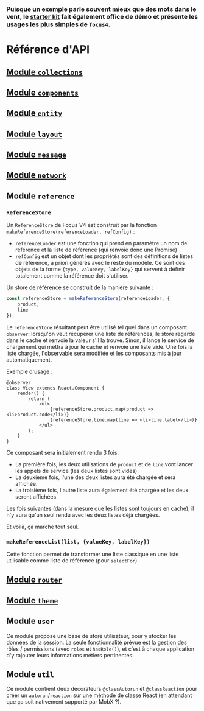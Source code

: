 ### Puisque un exemple parle souvent mieux que des mots dans le vent, le [starter kit](http://www.github.com/get-focus/focus4-starter-kit) fait également office de démo et présente les usages les plus simples de `focus4`.

# Référence d'API

## [Module `collections`](collections)

## [Module `components`](components)

## [Module `entity`](entity)

## [Module `layout`](layout)

## [Module `message`](message)

## [Module `network`](network)

## Module `reference`

### `ReferenceStore`

Un `ReferenceStore` de Focus V4 est construit par la fonction `makeReferenceStore(referenceLoader, refConfig)` :

-   `referenceLoader` est une fonction qui prend en paramètre un nom de référence et la liste de référence (qui renvoie donc une Promise)
-   `refConfig` est un objet dont les propriétés sont des définitions de listes de référence, à priori générés avec le reste du modèle. Ce sont des objets de la forme `{type, valueKey, labelKey}` qui servent à définir totalement comme la référence doit s'utiliser.

Un store de référence se construit de la manière suivante :

```ts
const referenceStore = makeReferenceStore(referenceLoader, {
    product,
    line
});
```

Le `referenceStore` résultant peut être utilisé tel quel dans un composant `observer`: lorsqu'on veut récupérer une liste de références, le store regarde dans le cache et renvoie la valeur s'il la trouve. Sinon, il lance le service de chargement qui mettra à jour le cache et renvoie une liste vide. Une fois la liste chargée, l'observable sera modifiée et les composants mis à jour automatiquement.

Exemple d'usage :

```tsx
@observer
class View extends React.Component {
    render() {
        return (
            <ul>
                {referenceStore.product.map(product => <li>product.code</li>)}
                {referenceStore.line.map(line => <li>line.label</li>)}
            </ul>
        );
    }
}
```

Ce composant sera initialement rendu 3 fois:

-   La première fois, les deux utilisations de `product` et de `line` vont lancer les appels de service (les deux listes sont vides)
-   La deuxième fois, l'une des deux listes aura été chargée et sera affichée.
-   La troisième fois, l'autre liste aura également été chargée et les deux seront affichées.

Les fois suivantes (dans la mesure que les listes sont toujours en cache), il n'y aura qu'un seul rendu avec les deux listes déjà chargées.

Et voilà, ça marche tout seul.

### `makeReferenceList(list, {valueKey, labelKey})`

Cette fonction permet de transformer une liste classique en une liste utilisable comme liste de référence (pour `selectFor`).

## [Module `router`](router)

## [Module `theme`](theme)

## Module `user`

Ce module propose une base de store utilisateur, pour y stocker les données de la session. La seule fonctionnalité prévue est la gestion des rôles / permissions (avec `roles` et `hasRole()`), et c'est à chaque application d'y rajouter leurs informations métiers pertinentes.

## Module `util`

Ce module contient deux décorateurs `@classAutorun` et `@classReaction` pour créer un `autorun`/`reaction` sur une méthode de classe React (en attendant que ça soit nativement supporté par MobX ?).
